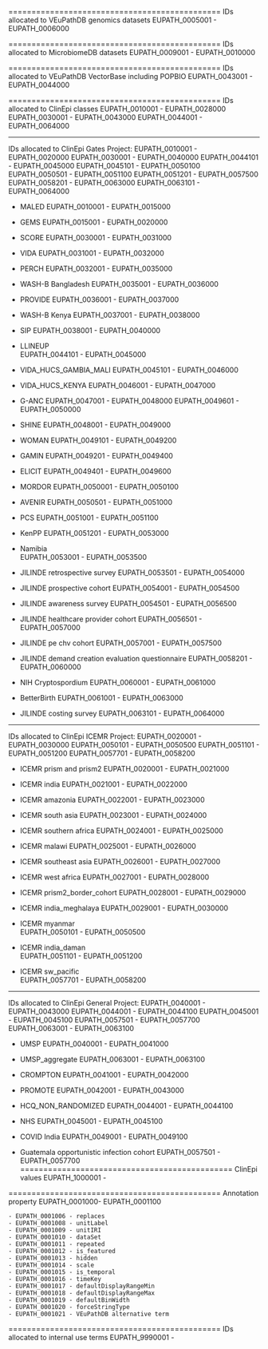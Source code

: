 ==============================================
IDs allocated to VEuPathDB genomics datasets
	EUPATH_0005001 - EUPATH_0006000
	
==============================================
IDs allocated to MicrobiomeDB datasets
	EUPATH_0009001 - EUPATH_0010000

==============================================
IDs allocated to VEuPathDB VectorBase including POPBIO
	EUPATH_0043001 - EUPATH_0044000

==============================================
IDs allocated to ClinEpi classes
	EUPATH_0010001 - EUPATH_0028000
	EUPATH_0030001 - EUPATH_0043000
	EUPATH_0044001 - EUPATH_0064000

---------------------------------------
IDs allocated to ClinEpi Gates Project:
	EUPATH_0010001 - EUPATH_0020000
	EUPATH_0030001 - EUPATH_0040000
	EUPATH_0044101 - EUPATH_0045000
	EUPATH_0045101 - EUPATH_0050100
	EUPATH_0050501 - EUPATH_0051100
	EUPATH_0051201 - EUPATH_0057500
	EUPATH_0058201 - EUPATH_0063000
	EUPATH_0063101 - EUPATH_0064000

- MALED 
	EUPATH_0010001 - EUPATH_0015000

- GEMS
	EUPATH_0015001 - EUPATH_0020000
	
- SCORE
	EUPATH_0030001 - EUPATH_0031000
    
- VIDA
	EUPATH_0031001 - EUPATH_0032000
	
- PERCH
	EUPATH_0032001 - EUPATH_0035000

- WASH-B Bangladesh
	EUPATH_0035001 - EUPATH_0036000

- PROVIDE
	EUPATH_0036001 - EUPATH_0037000

- WASH-B Kenya
	EUPATH_0037001 - EUPATH_0038000

- SIP
	EUPATH_0038001 - EUPATH_0040000

- LLINEUP	
	EUPATH_0044101 - EUPATH_0045000

- VIDA_HUCS_GAMBIA_MALI 
	EUPATH_0045101 - EUPATH_0046000
    
- VIDA_HUCS_KENYA
	EUPATH_0046001 - EUPATH_0047000
    
- G-ANC
	EUPATH_0047001 - EUPATH_0048000
	EUPATH_0049601 - EUPATH_0050000

- SHINE
	EUPATH_0048001 - EUPATH_0049000
	
- WOMAN
	EUPATH_0049101 - EUPATH_0049200

- GAMIN
	EUPATH_0049201 - EUPATH_0049400
	
- ELICIT
	EUPATH_0049401 - EUPATH_0049600

- MORDOR
	EUPATH_0050001 - EUPATH_0050100

- AVENIR
	EUPATH_0050501 - EUPATH_0051000
	
- PCS
	EUPATH_0051001 - EUPATH_0051100

- KenPP
	EUPATH_0051201 - EUPATH_0053000
	
- Namibia	
	EUPATH_0053001 - EUPATH_0053500

- JILINDE retrospective survey
	EUPATH_0053501 - EUPATH_0054000

- JILINDE prospective cohort
	EUPATH_0054001 - EUPATH_0054500

- JILINDE awareness survey
	EUPATH_0054501 - EUPATH_0056500

- JILINDE healthcare provider cohort
	EUPATH_0056501 - EUPATH_0057000

- JILINDE pe chv cohort
	EUPATH_0057001 - EUPATH_0057500
	
- JILINDE demand creation evaluation questionnaire
	EUPATH_0058201 - EUPATH_0060000

- NIH Cryptospordium
	EUPATH_0060001 - EUPATH_0061000
	
- BetterBirth
	EUPATH_0061001 - EUPATH_0063000

- JILINDE costing survey
	EUPATH_0063101 - EUPATH_0064000
	
---------------------------------------
IDs allocated to ClinEpi ICEMR Project:
	EUPATH_0020001 - EUPATH_0030000
	EUPATH_0050101 - EUPATH_0050500
	EUPATH_0051101 - EUPATH_0051200
	EUPATH_0057701 - EUPATH_0058200

- ICEMR prism and prism2
	EUPATH_0020001 - EUPATH_0021000	
	
- ICEMR india
	EUPATH_0021001 - EUPATH_0022000

- ICEMR amazonia
	EUPATH_0022001 - EUPATH_0023000	

- ICEMR south asia
	EUPATH_0023001 - EUPATH_0024000	

- ICEMR southern africa
	EUPATH_0024001 - EUPATH_0025000	
	
- ICEMR malawi
	EUPATH_0025001 - EUPATH_0026000	
    
- ICEMR southeast asia
    	EUPATH_0026001 - EUPATH_0027000
    
- ICEMR west africa
    	EUPATH_0027001 - EUPATH_0028000  

- ICEMR prism2_border_cohort
    	EUPATH_0028001 - EUPATH_0029000
    
- ICEMR india_meghalaya
    	EUPATH_0029001 - EUPATH_0030000
    
- ICEMR myanmar    
    	EUPATH_0050101 - EUPATH_0050500
    
- ICEMR india_daman    
    	EUPATH_0051101 - EUPATH_0051200
	
- ICEMR sw_pacific	
	EUPATH_0057701 - EUPATH_0058200

---------------------------------------
IDs allocated to ClinEpi General Project:
	EUPATH_0040001 - EUPATH_0043000
	EUPATH_0044001 - EUPATH_0044100
	EUPATH_0045001 - EUPATH_0045100
	EUPATH_0057501 - EUPATH_0057700
	EUPATH_0063001 - EUPATH_0063100

- UMSP
	EUPATH_0040001 - EUPATH_0041000
	
- UMSP_aggregate
	EUPATH_0063001 - EUPATH_0063100
    
- CROMPTON
	EUPATH_0041001 - EUPATH_0042000

- PROMOTE
	EUPATH_0042001 - EUPATH_0043000
        
- HCQ_NON_RANDOMIZED
	EUPATH_0044001 - EUPATH_0044100
    
- NHS
	EUPATH_0045001 - EUPATH_0045100
	
- COVID India
	EUPATH_0049001 - EUPATH_0049100

- Guatemala opportunistic infection cohort
	EUPATH_0057501 - EUPATH_0057700
==============================================
ClinEpi values
    EUPATH_1000001 -
    
==============================================
Annotation property
    EUPATH_0001000- EUPATH_0001100
    
    - EUPATH_0001006 - replaces
    - EUPATH_0001008 - unitLabel
    - EUPATH_0001009 - unitIRI 
    - EUPATH_0001010 - dataSet
    - EUPATH_0001011 - repeated
    - EUPATH_0001012 - is_featured
    - EUPATH_0001013 - hidden
    - EUPATH_0001014 - scale
    - EUPATH_0001015 - is_temporal
    - EUPATH_0001016 - timeKey
    - EUPATH_0001017 - defaultDisplayRangeMin
    - EUPATH_0001018 - defaultDisplayRangeMax
    - EUPATH_0001019 - defaultBinWidth
    - EUPATH_0001020 - forceStringType
    - EUPATH_0001021 - VEuPathDB alternative term
 
==============================================
IDs allocated to internal use terms
    EUPATH_9990001 -


  
    
    
